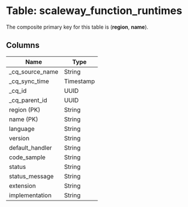 # Table: scaleway_function_runtimes

The composite primary key for this table is (**region**, **name**).

## Columns

| Name          | Type          |
| ------------- | ------------- |
|_cq_source_name|String|
|_cq_sync_time|Timestamp|
|_cq_id|UUID|
|_cq_parent_id|UUID|
|region (PK)|String|
|name (PK)|String|
|language|String|
|version|String|
|default_handler|String|
|code_sample|String|
|status|String|
|status_message|String|
|extension|String|
|implementation|String|